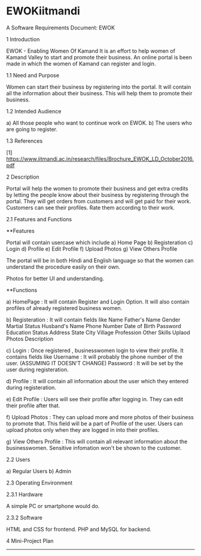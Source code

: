 # EWOKiitmandi



A Software Requirements Document: EWOK

1 Introduction	

EWOK - Enabling Women Of Kamand
It is an effort to help women of Kamand Valley to start and promote their business.
An online portal is been made in which the women of Kamand can register and login.  

1.1 Need and Purpose

Women can start their business by registering into the portal.
It will contain all the information about their business. 
This will help them to promote their business.

1.2 Intended Audience	

a) All those people who want to continue work on EWOK.
b) The users who are going to register.

1.3 References

[1]	https://www.iitmandi.ac.in/research/files/Brochure_EWOK_LD_October2016.pdf

2 Description	

Portal will help the women to promote their business and get extra credits by letting the people know about their business by registering through the portal.
They will get orders from customers and will get paid for their work.
Customers can see their profiles.
Rate them according to their work.

2.1 Features and Functions

**Features

Portal will contain usercase which include 
a) Home Page
b) Registeration 
c) Login
d) Profile
e) Edit Profile
f) Upload Photos
g) View Others Profile

The portal will be in both Hindi and English language so that the women can understand the procedure easily on their own.

Photos for better UI and understanding.

**Functions

a) HomePage : It will contain Register and Login Option. It will also contain profiles of already registered business women.

b) Registeration : It will contain fields like 
					Name
					Father's Name
					Gender 
					Martial Status 
					Husband's Name
					Phone Number
					Date of Birth
					Password
					Education Status
					Address
					State
					City
					Village
					Profession
					Other Skills 
					Uplaod Photos
					Description	

c) Login : Once registered , businesswomen login to view their profile.
			It contains fields like
			Username : It will probably the phone number of the user. (ASSUMING IT DOESN'T CHANGE) 
			Password : It will be set by the user during registeration.

d) Profile : It will contain all information about the user which they entered during registeration.

e) Edit Profile  : Users will see their profile after logging in. They can edit their profile after that.

f) Upload Photos : They can upload more and more photos of their business to promote that.
This field will be a part of Profile of the user. Users can upload photos only when they are logged in into their profiles.

g) View Others Profile : This will contain all relevant information about the businesswomen.
Sensitive infomation won't be shown to the customer.

2.2 Users

a) Regular Users
b) Admin

2.3 Operating Environment

2.3.1 Hardware

A simple PC or smartphone would do.

2.3.2 Software

HTML and CSS for frontend.
PHP and MySQL for backend.

4 Mini-Project Plan

*********************************************************************************************************

